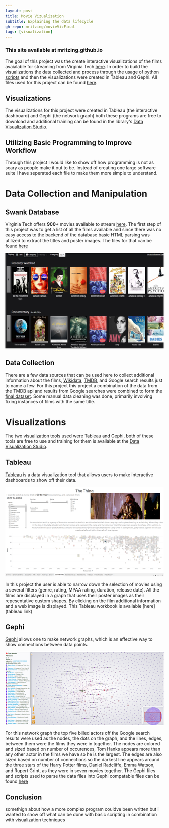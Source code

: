 ```yaml
---
layout: post
title: Movie Vizualization
subtitle: Explaining the data lifecycle 
gh-repo: mritzing/movieVizFinal
tags: [visualization]
---
```

### This site available at **mritzing.github.io**
The goal of this project was the create interactive visualizations of the films avaialable for streaming from Virginia Tech [here](https://digitalcampus-swankmp-net.ezproxy.lib.vt.edu/vtc299211/admin/Login?returnUrl=/vtc299211/Admin).   In order to build the visualizations the data collected and process through the usage of python [scripts](https://github.com/mritzing/movieVizFinal) and then
the visualizations were created in Tableau and Gephi.  All files used for this project can be found [here](https://github.com/mritzing/movieVizFinal).

## Visualizations 
The visualizations for this project were created in Tableau (the interactive dashboard) and Gephi (the network graph) both these programs are free to download and additional training can be found in the library's [Data Visualization Studio](https://datavizstudio.lib.vt.edu/).

## Utilizing Basic Programming to Improve Workflow
Through this project I would like to show off how programming is not as scary as people make it out to be.  Instead of creating one large software suite I have seperated each file to make them more simple to understand.

# Data Collection and Manipulation
## Swank Database
Virginia Tech offers **900+** movies available to stream [here](https://digitalcampus-swankmp-net.ezproxy.lib.vt.edu/vtc299211/admin/Login?returnUrl=/vtc299211/Admin).  The first step of this project was to get a list of all the films available and since there was no easy access to the backend of the database basic HTML parsing was utilized to extract the titles and poster images. The files for that can be found [here](https://github.com/mritzing/movieVizFinal/tree/master/DataCollection)

![alt text](https://github.com/mritzing/movieVizFinal/blob/master/RepoImages/movieDB.PNG?raw=true)

## Data Collection
There are a few data sources that can be used here to collect additional information about the films, [Wikidata](https://www.wikidata.org/wiki/Wikidata:Main_Page), [TMDB](https://www.themoviedb.org/), and Google search results just to name a few.  For this project this project a combination of the data from the TMDB api and results from Google searches were combined to form the [final dataset](https://github.com/mritzing/movieVizFinal/blob/master/DataCollection/movieDataMore.xlsx).  Some manual data cleaning was done, primarily involving fixing instances of films with the same title.

# Visualizations 
The two visualization tools used were Tableau and Gephi, both of these tools are free to use and training for them is available at the [Data Visualization Studio](https://datavizstudio.lib.vt.edu/).
## Tableau
[Tableau](https://www.tableau.com/) is a data visualization tool that allows users to make interactive dashboards to show off their data.

![alt text](https://github.com/mritzing/movieVizFinal/blob/master/RepoImages/tableau.png?raw=true)

In this project the user is able to narrow down the selection of movies using a several filters (genre, rating, MPAA rating, duration, release date).  All the films are displayed in a graph that uses their poster images as their repesentative custom shapes.  By clicking on the film additional information and a web image is displayed. This Tableau workbook is available [here](tableau link)
## Gephi
[Gephi](gephi.org) allows one to make network graphs, which is an effective way to show connections between data points.  

![alt text](https://github.com/mritzing/movieVizFinal/blob/master/RepoImages/gephi.PNG?raw=true)

For this network graph the top five billed actors off the Google search results were used as the nodes, the dots on the graph, and the lines, edges, between them were the films they were in together.  The nodes are colored and sized based on number of occurences, Tom Hanks appears more than any other actor in the films we have so he is the largest.  The edges are also sized based on number of connections so the darkest line appears around the three stars of the Harry Potter films, Daniel Radcliffe, Emma Watson, and Rupert Grint, as they were in seven movies together.  The Gephi files and scripts used to parse the data files into Gephi compatable files can be found [here](https://github.com/mritzing/movieVizFinal/tree/master/Gephi)

## Conclusion
somethign about how a more complex program couldve been written but i wanted to show off what can be done with basic scripting in combination with visualization techniques
